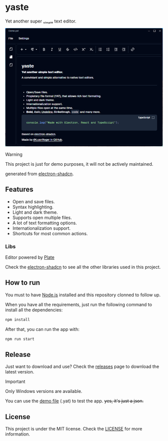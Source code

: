 # yaste

Yet another super ₛᵢₘₚₗₑ text editor.

![Demo image](https://github.com/LuanRoger/yaste/blob/main/images/DemoDark.png)

> [!WARNING]
> This project is just for demo purposes, it will not be actively maintained.

generated from [electron-shadcn](https://github.com/LuanRoger/electron-shadcn).

## Features

- Open and save files.
- Syntax highlighting.
- Light and dark theme.
- Supports open multiple files.
- A lot of text formatting options.
- Internationalization support.
- Shortcuts for most common actions.

### Libs

Editor powered by [Plate](https://platejs.org)

Check the [electron-shadcn](https://github.com/LuanRoger/electron-shadcn) to see all the other libraries used in this project.

## How to run

You must to have [Node.js](https://nodejs.org) installed and this repository clonned to follow up.

When you have all the requirements, just run the following command to install all the dependencies:

```bash
npm install
```

After that, you can run the app with:

```bash
npm run start
```

## Release

Just want to download and use? Check the [releases](https://github.com/LuanRoger/yaste/releases) page to download the latest version.

> [!IMPORTANT]
> Only Windows versions are available.

You can use the [demo file](https://github.com/LuanRoger/yaste/blob/main/demo.yat) (.yat) to test the app.
~~yes, it's just a json.~~

## License

This project is under the MIT license. Check the [LICENSE](https://github.com/LuanRoger/yaste/blob/main/LICENSE) for more information.
